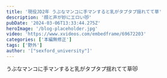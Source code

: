 ```yaml
---
title: '現役JD2年 うぶなマンコに手マンすると乳がタプタプ揺れてて草'
description: '顔と声が妙にエロい😻'
pubDate: '2024-03-06T13:33:44.275Z'
heroImage: '/blog-placeholder.jpg'
video: 'https://www.xvideos.com/embedframe/69672203'
categories: ['本編無修正']
tags: ['野外']
author: '["sexford_university"]'
---
```


うぶなマンコに手マンすると乳がタプタプ揺れてて草😻





